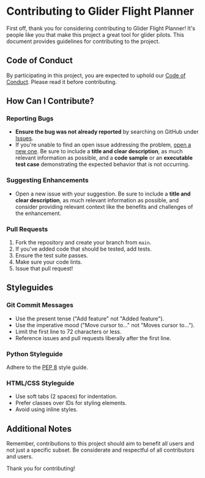 # Contributing to Glider Flight Planner

First off, thank you for considering contributing to Glider Flight Planner! It's people like you that make this project a great tool for glider pilots. This document provides guidelines for contributing to the project.

## Code of Conduct

By participating in this project, you are expected to uphold our [Code of Conduct](CODE_OF_CONDUCT.md). Please read it before contributing.

## How Can I Contribute?

### Reporting Bugs

- **Ensure the bug was not already reported** by searching on GitHub under [Issues](https://github.com/AlexCodeGlider/gliderFlightPlanner/issues).
- If you're unable to find an open issue addressing the problem, [open a new one](https://github.com/AlexCodeGlider/gliderFlightPlanner/issues/new). Be sure to include a **title and clear description**, as much relevant information as possible, and a **code sample** or an **executable test case** demonstrating the expected behavior that is not occurring.

### Suggesting Enhancements

- Open a new issue with your suggestion. Be sure to include a **title and clear description**, as much relevant information as possible, and consider providing relevant context like the benefits and challenges of the enhancement.

### Pull Requests

1. Fork the repository and create your branch from `main`.
2. If you've added code that should be tested, add tests.
3. Ensure the test suite passes.
4. Make sure your code lints.
5. Issue that pull request!

## Styleguides

### Git Commit Messages

- Use the present tense ("Add feature" not "Added feature").
- Use the imperative mood ("Move cursor to..." not "Moves cursor to...").
- Limit the first line to 72 characters or less.
- Reference issues and pull requests liberally after the first line.

### Python Styleguide

Adhere to the [PEP 8](https://www.python.org/dev/peps/pep-0008/) style guide.

### HTML/CSS Styleguide

- Use soft tabs (2 spaces) for indentation.
- Prefer classes over IDs for styling elements.
- Avoid using inline styles.

## Additional Notes

Remember, contributions to this project should aim to benefit all users and not just a specific subset. Be considerate and respectful of all contributors and users.

Thank you for contributing!

